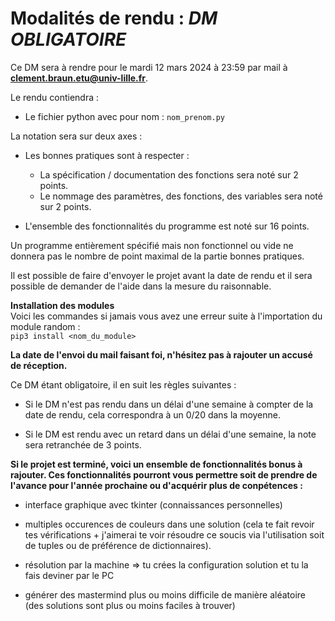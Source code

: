 # Modalités de rendu : ***DM OBLIGATOIRE***  
Ce DM sera à rendre pour le mardi 12 mars 2024 à 23:59 par mail à **clement.braun.etu@univ-lille.fr**.

Le rendu contiendra : 
- Le fichier python avec pour nom : `nom_prenom.py`

La notation sera sur deux axes :

* Les bonnes pratiques sont à respecter :
  
  - La spécification / documentation des fonctions sera noté sur 2 points.
  - Le nommage des paramètres, des fonctions, des variables sera noté sur 2 points.
    
* L'ensemble des fonctionnalités du programme est noté sur 16 points.

Un programme entièrement spécifié mais non fonctionnel ou vide ne donnera pas le nombre de point maximal de la partie bonnes pratiques.

Il est possible de faire d'envoyer le projet avant la date de rendu et il sera possible de demander de l'aide dans la mesure du raisonnable.

**Installation des modules**  
Voici les commandes si jamais vous avez une erreur suite à l'importation du module random :  
`pip3 install <nom_du_module>`

**La date de l'envoi du mail faisant foi, n'hésitez pas à rajouter un accusé de réception.**
<br>

Ce DM étant obligatoire, il en suit les règles suivantes :  

- Si le DM n'est pas rendu dans un délai d'une semaine à compter de la date de rendu, cela correspondra à un 0/20 dans la moyenne.
  
- Si le DM est rendu avec un retard dans un délai d'une semaine, la note sera retranchée de 3 points.

**Si le projet est terminé, voici un ensemble de fonctionnalités bonus à rajouter. Ces fonctionnalités pourront vous permettre soit de prendre de l'avance pour l'année prochaine ou d'acquérir plus de conpétences :**

* interface graphique avec tkinter (connaissances personnelles)

* multiples occurences de couleurs dans une solution (cela te fait revoir tes vérifications + j'aimerai te voir résoudre ce soucis via l'utilisation soit de tuples ou de préférence de dictionnaires).

* résolution par la machine => tu crées la configuration solution et tu la fais deviner par le PC

* générer des mastermind plus ou moins difficile de manière aléatoire (des solutions sont plus ou moins faciles à trouver)

